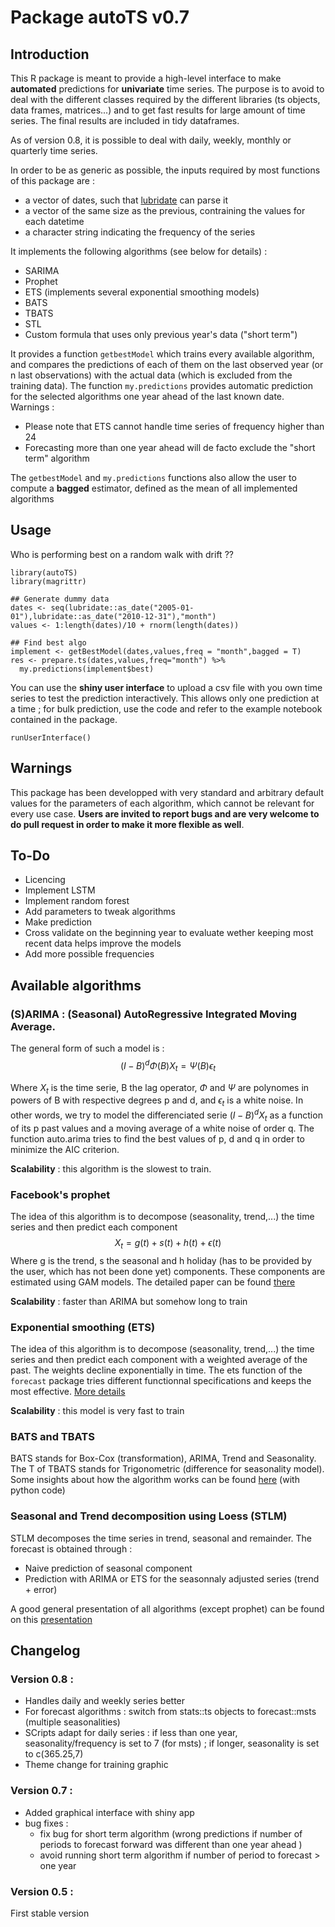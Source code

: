 # Package autoTS v0.7

## Introduction

This R package is meant to provide a high-level interface to make **automated** predictions for **univariate** time series. The purpose is to avoid to deal with the different classes required by the different libraries (ts objects, data frames, matrices...) and to get fast results for large amount of time series. The final results are included in tidy dataframes.

As of version 0.8, it is possible to deal with daily, weekly, monthly or quarterly time series.

In order to be as generic as possible, the inputs required by most functions of this package are :

- a vector of dates, such that [lubridate](https://lubridate.tidyverse.org/) can parse it
- a vector of the same size as the previous, contraining the values for each datetime
- a character string indicating the frequency of the series

It implements the following algorithms (see below for details) :

- SARIMA
- Prophet
- ETS (implements several exponential smoothing models)
- BATS
- TBATS
- STL
- Custom formula that uses only previous year's data ("short term")

It provides a function `getbestModel` which trains every available algorithm, and compares the predictions of each of them on the last observed year (or n last observations) with the actual data (which is excluded from the training data).
The function `my.predictions` provides automatic prediction for the selected algorithms one year ahead of the last known date.
Warnings :

- Please note that ETS cannot handle time series of frequency higher than 24
- Forecasting more than one year ahead will de facto exclude the "short term" algorithm

The `getbestModel` and `my.predictions` functions also allow the user to compute a **bagged** estimator, defined as the mean of all implemented algorithms

## Usage

Who is performing best on a random walk  with drift ??

```{r}
library(autoTS)
library(magrittr)

## Generate dummy data
dates <- seq(lubridate::as_date("2005-01-01"),lubridate::as_date("2010-12-31"),"month")
values <- 1:length(dates)/10 + rnorm(length(dates))

## Find best algo
implement <- getBestModel(dates,values,freq = "month",bagged = T)
res <- prepare.ts(dates,values,freq="month") %>%
  my.predictions(implement$best)
```

You can use the **shiny user interface** to upload a csv file with you own time series to test the prediction interactively. This allows only one prediction at a time ; for bulk prediction, use the code and refer to the example notebook contained in the package.

```{r}
runUserInterface()
```

## Warnings

This package has been developped with very standard and arbitrary default values for the parameters of each algorithm, which cannot be relevant for every use case. **Users are invited to report bugs and are very welcome to do pull request in order to make it more flexible as well**.

## To-Do

- Licencing
- Implement LSTM
- Implement random forest 
- Add parameters to tweak algorithms
- Make prediction
- Cross validate on the beginning year to evaluate wether keeping most recent data helps improve the models
- Add more possible frequencies 

## Available algorithms

### (S)ARIMA : (Seasonal) AutoRegressive Integrated Moving Average. 
The general form of such a model is :
$$ (I-B)^d \Phi(B)X_t = \Psi(B)\epsilon_t$$ 

Where $X_t$ is the time serie, B the lag operator, $\Phi$ and $\Psi$ are polynomes in powers of B with respective degrees p and d, and $\epsilon_t$ is a white noise. In other words, we try to model the differenciated serie $(I-B)^d X_t$ as a function of its p past values and a moving average of a white noise of order q.
The function auto.arima tries to find the best values of p, d and q in order to minimize the AIC criterion.

**Scalability** : this algorithm is the slowest to train.

### Facebook's prophet

The idea of this algorithm is to decompose (seasonality, trend,...) the time series and then predict each component
$$ X_t = g(t) + s(t) + h(t) + \epsilon(t) $$
Where g is the trend, s the seasonal and h holiday (has to be provided by the user, which has not been done yet) components. These components are estimated using GAM models. The detailed paper can be found [there](https://peerj.com/preprints/3190/) 

**Scalability** : faster than ARIMA but somehow long to train

### Exponential smoothing (ETS)

The idea of this algorithm is to decompose (seasonality, trend,...) the time series and then predict each component with a weighted average of the past. The weights decline exponentially in time. The ets function of the `forecast` package tries different functionnal specifications and keeps the most effective. [More details](https://robjhyndman.com/talks/RevolutionR/6-ETS.pdf) 

**Scalability** : this model is very fast to train

### BATS and TBATS

BATS stands for Box-Cox (transformation), ARIMA, Trend and Seasonality. The T of TBATS stands for Trigonometric (difference for seasonality model). Some insights about how the algorithm works can be found [here](https://medium.com/intive-developers/forecasting-time-series-with-multiple-seasonalities-using-tbats-in-python-398a00ac0e8a) (with python code)

### Seasonal and Trend decomposition using Loess (STLM)

STLM decomposes the time series in trend, seasonal and remainder. The forecast is obtained through :

- Naive prediction of seasonal component 
- Prediction with ARIMA or ETS for the seasonnaly adjusted series (trend + error)


A good general presentation of all algorithms (except prophet) can be found on this [presentation](https://robjhyndman.com/files/2-AutomaticForecasting.pdf)


## Changelog

### Version 0.8 :

- Handles daily and weekly series better
- For forecast algorithms : switch from stats::ts objects to forecast::msts (multiple seasonalities)
- SCripts adapt for daily series : if less than one year, seasonality/frequency is set to 7 (for msts) ; if longer, seasonality is set to c(365.25,7)
- Theme change for training graphic
### Version 0.7 :

- Added graphical interface with shiny app
- bug fixes : 
    + fix bug for short term algorithm (wrong predictions if number of periods to forecast forward was different than one year ahead )
    + avoid running short term algorithm if number of period to forecast > one year
    
### Version 0.5 :

First stable version
